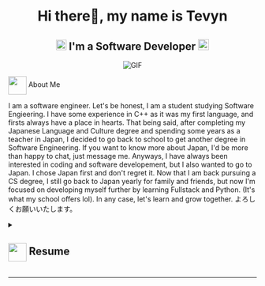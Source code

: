 
<!--
**Tev-The-Dev/Tev-The-Dev** is a ✨ _special_ ✨ repository because its `README.md` (this file) appears on your GitHub profile.

Here are some ideas to get you started:

- 🔭 I’m currently working on ...
- 🌱 I’m currently learning ...
- 👯 I’m looking to collaborate on ...
- 🤔 I’m looking for help with ...
- 💬 Ask me about ...
- 📫 How to reach me: ...
- 😄 Pronouns: ...
- ⚡ Fun fact: ...
-->
<h1 align="center"> Hi there👋, my name is Tevyn</h1>
<h2 align="center">
  <img src="https://komarev.com/ghpvc/?username=Tev-The-Dev&color=dc143c&style=for-the-badge" alt="Profile Views" style="height:21px;">
  I'm a Software Developer
  <a href="https://[your-portfolio-link]">
    <img src="https://img.shields.io/badge/Portfolio-543DE0?style=for-the-badge&logo=About.me&logoColor=white" alt="Portfolio" style="height:22px;">
  </a>
</h2>
<div align="center">
 <img alt="GIF" src="https://media4.giphy.com/media/11KzOet1ElBDz2/giphy.gif?cid=6c09b952ufa3xxbbm0mpuadm2zaik3wjp4m9luz2ly0lyz8d&ep=v1_internal_gif_by_id&rid=giphy.gif&ct=g" />
</div>

<img align ='center' src="https://i.giphy.com/media/v1.Y2lkPTc5MGI3NjExdjh2dDM4bDhyYzM5NmppaHJ6dG56Mmh3bTkyanFkdWRvZ3R1cGoycSZlcD12MV9pbnRlcm5hbF9naWZfYnlfaWQmY3Q9ZQ/LOnt6uqjD9OexmQJRB/giphy.gif" width="37" /> About Me

I am a software engineer. Let's be honest, I am a student studying Software Engieering. I have some experience in C++ as it was my first language, and firsts always have a place in hearts. That being said, after completing my Japanese Language and Culture degree and spending some years as a teacher in Japan, I decided to go back to school to get another degree in Software Engineering. If you want to know more about Japan, I'd be more than happy to chat, just message me. Anyways, I have always been interested in coding and software developement, but I also wanted to go to Japan. I chose Japan first and don't regret it. Now that I am back pursuing a CS degree, I still go back to Japan yearly for family and friends, but now I'm focused on developing myself further by learning Fullstack and Python. (It's what my school offers lol). In any case, let's learn and grow together. よろしくお願いいたします。

<details>
 <summary>
    <h2> 
      <img align="center" src="https://github.com/Tev-The-Dev/Tev-The-Dev/blob/main/icons/about.png" width="37" /> 
    Resume
    </h2>
</summary>

 <details>
  <summary> <img align="center" src="https://github.com/Tev-The-Dev/Tev-The-Dev/blob/main/icons/academics.gif" width="29"/> <h4>Academics</h4></summary>
  <span><img src="https://img.shields.io/badge/BTECH-WGU-1877F2?style=for-the-badge"></span>
  <span><img src="https://img.shields.io/badge/GPA-N/A-EFEEE9?style=for-the-badge"></span>
 </details>

 <details>
  <summary><h4> <img align="center" src="https://github.com/Tev-The-Dev/Tev-The-Dev/blob/main/icons/experience.gif" width="29"/> Experience</h4></summary>
   <ul> 
     <li>Frozen Grocery Department Manager at Albertsons | July 2024-Present</li>
       <ul>
         <li> I manage the orders and products, set and reset the ad display, and confirm shipping and recieving of frozen food products.</li>
         <li>Recieved truck deliveries and logged food items for inventory</li>
         <li>Coordinated with outside vendors and product placement</li>
       </ul>
     <li>Grocery Clerk at Albertsons | November 2023-July 2024</li>
       <ul>
          <li>Assisted grocery managers with their product orders</li>
         <li>Recieved truck deliveries and logged food items for inventory</li>
         <li>Coordinated with outside vendors and product placement</li>
       </ul>
    <li>Academic Assistant at Shepherd School of Language | August 2023 to November 2023</li>
      <ul>
        <li>Created lesson plans and coordinated with teachers for daily lessons</li>
        <li>Conducted continued learning skillshops for teachers and staff</li>
        <li>Organized and conducted classroom trainings</li>
      </ul>
    <li>ESL Teacher at Shepherd School of Language | May 2022 to August 2023</li>
     <ul>
       <li>Conducted English learning for beginner level to advanced and professional level learners</li>
       <li>Held business meeting simulations for professional level learners</li>
       <li>Prepared students for higher education at universities and colleges through TOEFL prep work</li>
     </ul>
   </ul>
 </details>
</details>

<hr>
